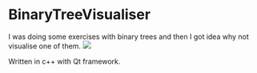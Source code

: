 # BinaryTreeVisualiser
I was doing some exercises with binary trees and then I got idea why not visualise one of them.
![](git_out.gif)

Written in c++ with Qt framework.
